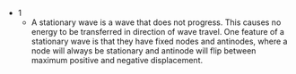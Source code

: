 - 1
	- A stationary wave is a wave that does not progress. This causes no energy to be transferred in direction of wave travel. One feature of a stationary wave is that they have fixed nodes and antinodes, where a node will always be stationary and antinode will flip between maximum positive and negative displacement.